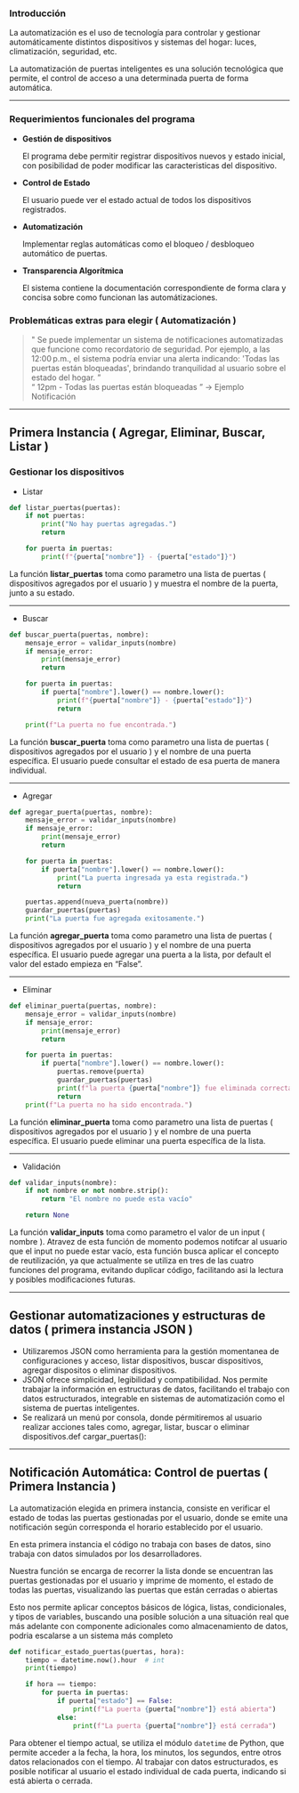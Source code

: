 ### Introducción

La automatización es el uso de tecnología para controlar y gestionar automáticamente distintos dispositivos y sistemas del hogar: luces, climatización, seguridad, etc.

La automatización de puertas inteligentes es una solución tecnológica que permite, el control de acceso a una determinada puerta de forma automática.

---

### Requerimientos funcionales del programa

- **Gestión de dispositivos**
    
    El programa debe permitir registrar dispositivos nuevos y estado inicial, con posibilidad de poder modificar las caracteristicas del dispositivo.
    
- **Control de Estado**
    
    El usuario puede ver el estado actual de todos los dispositivos registrados.
    
- **Automatización**
    
    Implementar reglas automáticas como el bloqueo / desbloqueo  automático de puertas.
    
- **Transparencia Algorítmica**
    
    El sistema contiene la documentación correspondiente de forma clara y concisa sobre como funcionan las automátizaciones.
    

### Problemáticas extras para elegir ( Automatización )

> " Se puede implementar un sistema de notificaciones automatizadas que funcione como recordatorio de seguridad. Por ejemplo, a las 12:00 p.m., el sistema podría enviar una alerta indicando: 'Todas las puertas están bloqueadas', brindando tranquilidad al usuario sobre el estado del hogar. ”  
“ 12pm -  Todas las puertas están bloqueadas ” → Ejemplo Notificación
> 

---

## Primera Instancia ( Agregar, Eliminar, Buscar, Listar )

### Gestionar los dispositivos

- Listar

```python
def listar_puertas(puertas):
    if not puertas:
        print("No hay puertas agregadas.")
        return

    for puerta in puertas:
        print(f"{puerta["nombre"]} - {puerta["estado"]}")
```

La función **listar_puertas** toma como parametro una lista de puertas ( dispositivos agregados por el usuario ) y muestra el nombre de la puerta, junto a su estado.

---

- Buscar

```python
def buscar_puerta(puertas, nombre):
    mensaje_error = validar_inputs(nombre)
    if mensaje_error:
        print(mensaje_error)
        return

    for puerta in puertas:
        if puerta["nombre"].lower() == nombre.lower():
            print(f"{puerta["nombre"]} - {puerta["estado"]}")
            return

    print(f"La puerta no fue encontrada.")
```

La función **buscar_puerta** toma como parametro una lista de puertas ( dispositivos agregados por el usuario ) y el nombre de una puerta específica. El usuario puede consultar el estado de esa puerta de manera individual.

---

- Agregar

```python
def agregar_puerta(puertas, nombre):
    mensaje_error = validar_inputs(nombre)
    if mensaje_error:
        print(mensaje_error)
        return

    for puerta in puertas:
        if puerta["nombre"].lower() == nombre.lower():
            print("La puerta ingresada ya esta registrada.")
            return

    puertas.append(nueva_puerta(nombre))
    guardar_puertas(puertas)
    print("La puerta fue agregada exitosamente.")
```

La función **agregar_puerta** toma como parametro una lista de puertas ( dispositivos agregados por el usuario ) y el nombre de una puerta específica. El usuario puede agregar una puerta a la lista, por default el valor del estado empieza en “False”.

---

- Eliminar

```python
def eliminar_puerta(puertas, nombre):
    mensaje_error = validar_inputs(nombre)
    if mensaje_error:
        print(mensaje_error)
        return

    for puerta in puertas:
        if puerta["nombre"].lower() == nombre.lower():
            puertas.remove(puerta)
            guardar_puertas(puertas)
            print(f"la puerta {puerta["nombre"]} fue eliminada correctamente.")
            return
    print(f"La puerta no ha sido encontrada.")
```

La función **eliminar_puerta** toma como parametro una lista de puertas ( dispositivos agregados por el usuario ) y el nombre de una puerta específica. El usuario puede eliminar una puerta específica de la lista.

---

- Validación

```python
def validar_inputs(nombre):
    if not nombre or not nombre.strip():
        return "El nombre no puede esta vacío"

    return None
```

La función **validar_inputs** toma como parametro el valor de un input ( nombre ). Atravez de esta función de momento podemos notifcar al usuario que el input no puede estar vacío, esta función busca aplicar el concepto de reutilización, ya que actualmente se utiliza en tres de las cuatro funciones del programa, evitando duplicar código, facilitando asi la lectura y posibles modificaciones futuras.

---

## Gestionar automatizaciones y estructuras de datos ( primera instancia JSON )

- Utilizaremos JSON como herramienta para la gestión momentanea de configuraciones y acceso, listar dispositivos, buscar dispositivos, agregar dispositos o eliminar dispositivos.
- JSON ofrece simplicidad, legibilidad y compatibilidad. Nos permite trabajar la información en estructuras de datos, facilitando el trabajo con datos estructurados, integrable en sistemas de automatización como el sistema de puertas inteligentes.
- Se realizará un menú por consola, donde pérmitiremos al usuario realizar acciones tales como, agregar, listar, buscar o eliminar dispositivos.def cargar_puertas():

---

## Notificación Automática: Control de puertas ( Primera Instancia )

La automatización elegida en primera instancia, consiste en verificar el estado de todas las puertas gestionadas por el usuario, donde se emite una notificación según corresponda el horario establecido por el usuario.

En esta primera instancia el código no trabaja con bases de datos, sino trabaja con datos simulados por los desarrolladores.

Nuestra función se encarga de recorrer la lista donde se encuentran las puertas gestionadas  por el usuario y imprime de momento, el estado de todas las puertas, visualizando las puertas que están cerradas o abiertas

Esto nos permite aplicar conceptos básicos de lógica, listas, condicionales, y tipos de variables, buscando una posible solución a una situación real que más adelante con componente adicionales como almacenamiento de datos, podria escalarse a un sistema más completo 

```python
def notificar_estado_puertas(puertas, hora):
    tiempo = datetime.now().hour  # int
    print(tiempo)

    if hora == tiempo:
        for puerta in puertas:
            if puerta["estado"] == False:
                print(f"La puerta {puerta["nombre"]} está abierta")
            else:
                print(f"La puerta {puerta["nombre"]} está cerrada")
```

Para obtener el tiempo actual, se utiliza el módulo `datetime` de Python, que permite acceder a la fecha, la hora, los minutos, los segundos, entre otros datos relacionados con el tiempo.
Al trabajar con datos estructurados, es posible notificar al usuario el estado individual de cada puerta, indicando si está abierta o cerrada.
